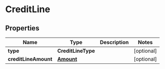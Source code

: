 

# CreditLine


## Properties

Name | Type | Description | Notes
------------ | ------------- | ------------- | -------------
**type** | **CreditLineType** |  |  [optional]
**creditLineAmount** | [**Amount**](Amount.md) |  |  [optional]



